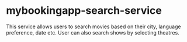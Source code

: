 # mybookingapp-search-service

This service allows users to search movies based on their city, language preference, date etc.
User can also search shows by selecting theatres.

